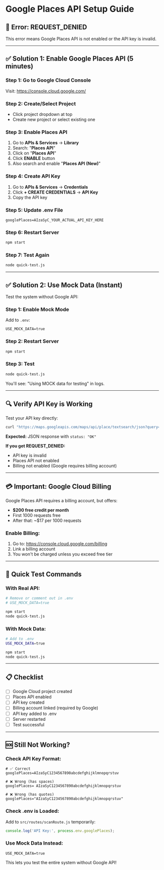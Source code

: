 # Google Places API Setup Guide

## 🚨 Error: REQUEST_DENIED

This error means Google Places API is not enabled or the API key is invalid.

---

## ✅ **Solution 1: Enable Google Places API (5 minutes)**

### Step 1: Go to Google Cloud Console
Visit: https://console.cloud.google.com/

### Step 2: Create/Select Project
- Click project dropdown at top
- Create new project or select existing one

### Step 3: Enable Places API
1. Go to **APIs & Services** → **Library**
2. Search: "**Places API**"
3. Click on "**Places API**"
4. Click **ENABLE** button
5. Also search and enable "**Places API (New)**"

### Step 4: Create API Key
1. Go to **APIs & Services** → **Credentials**
2. Click **+ CREATE CREDENTIALS** → **API Key**
3. Copy the API key

### Step 5: Update .env File
```env
googlePlaces=AIzaSyC_YOUR_ACTUAL_API_KEY_HERE
```

### Step 6: Restart Server
```bash
npm start
```

### Step 7: Test Again
```bash
node quick-test.js
```

---

## ✅ **Solution 2: Use Mock Data (Instant)**

Test the system without Google API:

### Step 1: Enable Mock Mode
Add to `.env`:
```env
USE_MOCK_DATA=true
```

### Step 2: Restart Server
```bash
npm start
```

### Step 3: Test
```bash
node quick-test.js
```

You'll see: "Using MOCK data for testing" in logs.

---

## 🔍 **Verify API Key is Working**

Test your API key directly:
```bash
curl "https://maps.googleapis.com/maps/api/place/textsearch/json?query=restaurants+in+Mumbai&key=YOUR_API_KEY"
```

**Expected:** JSON response with `status: "OK"`

**If you get REQUEST_DENIED:**
- API key is invalid
- Places API not enabled
- Billing not enabled (Google requires billing account)

---

## 💳 **Important: Google Cloud Billing**

Google Places API requires a billing account, but offers:
- **$200 free credit per month**
- First 1000 requests free
- After that: ~$17 per 1000 requests

### Enable Billing:
1. Go to: https://console.cloud.google.com/billing
2. Link a billing account
3. You won't be charged unless you exceed free tier

---

## 🧪 **Quick Test Commands**

### With Real API:
```bash
# Remove or comment out in .env
# USE_MOCK_DATA=true

npm start
node quick-test.js
```

### With Mock Data:
```bash
# Add to .env
USE_MOCK_DATA=true

npm start
node quick-test.js
```

---

## 📋 **Checklist**

- [ ] Google Cloud project created
- [ ] Places API enabled
- [ ] API key created
- [ ] Billing account linked (required by Google)
- [ ] API key added to .env
- [ ] Server restarted
- [ ] Test successful

---

## 🆘 **Still Not Working?**

### Check API Key Format:
```env
# ✅ Correct
googlePlaces=AIzaSyC1234567890abcdefghijklmnopqrstuv

# ❌ Wrong (has spaces)
googlePlaces= AIzaSyC1234567890abcdefghijklmnopqrstuv

# ❌ Wrong (has quotes)
googlePlaces="AIzaSyC1234567890abcdefghijklmnopqrstuv"
```

### Check .env is Loaded:
Add to `src/routes/scanRoute.js` temporarily:
```javascript
console.log('API Key:', process.env.googlePlaces);
```

### Use Mock Data Instead:
```env
USE_MOCK_DATA=true
```

This lets you test the entire system without Google API!
